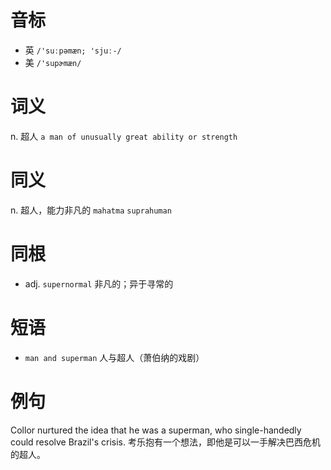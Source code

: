 # 音标

- 英 `/'suːpəmæn; 'sjuː-/`
- 美 `/'supɚmæn/`

# 词义

n. 超人
`a man of unusually great ability or strength`

# 同义

n. 超人，能力非凡的
`mahatma` `suprahuman`

# 同根

- adj. `supernormal` 非凡的；异于寻常的

# 短语

- `man and superman` 人与超人（萧伯纳的戏剧）

# 例句

Collor nurtured the idea that he was a superman, who single-handedly could resolve Brazil's crisis.
考乐抱有一个想法，即他是可以一手解决巴西危机的超人。


